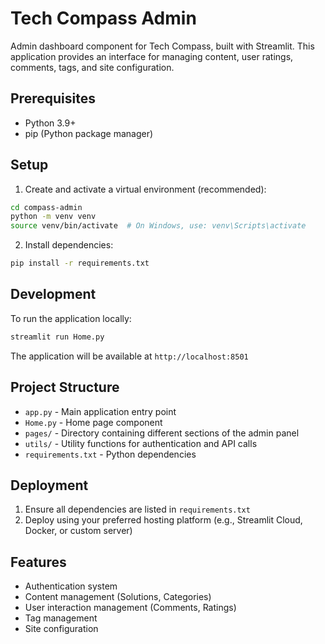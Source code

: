 # Tech Compass Admin

Admin dashboard component for Tech Compass, built with Streamlit. This application provides an interface for managing content, user ratings, comments, tags, and site configuration.

## Prerequisites

- Python 3.9+
- pip (Python package manager)

## Setup

1. Create and activate a virtual environment (recommended):
```bash
cd compass-admin
python -m venv venv
source venv/bin/activate  # On Windows, use: venv\Scripts\activate
```

2. Install dependencies:
```bash
pip install -r requirements.txt
```

## Development

To run the application locally:

```bash
streamlit run Home.py
```

The application will be available at `http://localhost:8501`

## Project Structure

- `app.py` - Main application entry point
- `Home.py` - Home page component
- `pages/` - Directory containing different sections of the admin panel
- `utils/` - Utility functions for authentication and API calls
- `requirements.txt` - Python dependencies

## Deployment

1. Ensure all dependencies are listed in `requirements.txt`
2. Deploy using your preferred hosting platform (e.g., Streamlit Cloud, Docker, or custom server)

## Features

- Authentication system
- Content management (Solutions, Categories)
- User interaction management (Comments, Ratings)
- Tag management
- Site configuration 